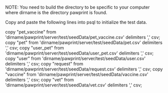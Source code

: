 NOTE: You need to build the directory to be specific to your computer where dirname is the directory pawprint is found.

Copy and paste the following lines into psql to initialize the test data.

copy "pet_vaccine" from 'dirname/pawprint/server/test/seedData/pet_vaccine.csv' delimiters ',' csv;
copy "pet" from 'dirname/pawprint/server/test/seedData/pet.csv' delimiters ',' csv;
copy "user_pet" from 'dirname/pawprint/server/test/seedData/user_pet.csv' delimiters ',' csv;
copy "user" from 'dirname/pawprint/server/test/seedData/user.csv' delimiters ',' csv;
copy "request" from 'dirname/pawprint/server/test/seedData/request.csv' delimiters ',' csv;
copy "vaccine" from 'dirname/pawprint/server/test/seedData/vaccine.csv' delimiters ',' csv;
copy "vet" from 'dirname/pawprint/server/test/seedData/vet.csv' delimiters ',' csv;



